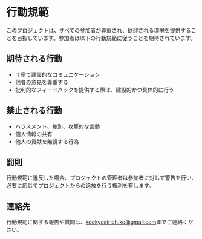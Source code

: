 # 行動規範

このプロジェクトは、すべての参加者が尊重され、歓迎される環境を提供することを目指しています。参加者は以下の行動規範に従うことを期待されています。

## 期待される行動

- 丁寧で建設的なコミュニケーション
- 他者の意見を尊重する
- 批判的なフィードバックを提供する際は、建設的かつ具体的に行う

## 禁止される行動

- ハラスメント、差別、攻撃的な言動
- 個人情報の共有
- 他人の貢献を無視する行為

## 罰則

行動規範に違反した場合、プロジェクトの管理者は参加者に対して警告を行い、必要に応じてプロジェクトからの追放を行う権利を有します。

## 連絡先

行動規範に関する報告や質問は、[kookyostrich.ko@gmail.com](mailto:kookyostrich.ko@gmail.com)までご連絡ください。
